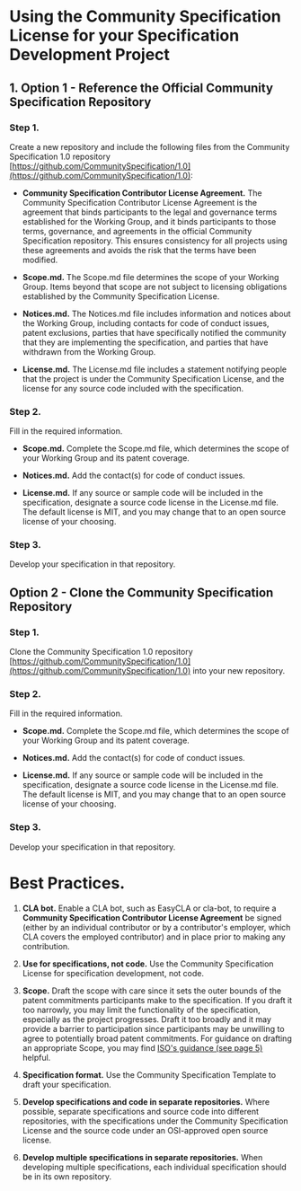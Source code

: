 # Using the Community Specification License for your Specification Development Project

## 1. Option 1 - Reference the Official Community Specification Repository

### Step 1.

Create a new repository and include the following files from the Community Specification 1.0 repository [https://github.com/CommunitySpecification/1.0](https://github.com/CommunitySpecification/1.0):

- **Community Specification Contributor License Agreement.**  The Community Specification Contributor License Agreement is the agreement that binds participants to the legal and governance terms established for the Working Group, and it binds participants to those terms, governance, and agreements in the official Community Specification repository. This ensures consistency for all projects using these agreements and avoids the risk that the terms have been modified. 

- **Scope.md.**  The Scope.md file determines the scope of your Working Group. Items beyond that scope are not subject to licensing obligations established by the Community Specification License.    

- **Notices.md.**  The Notices.md file includes information and notices about the Working Group, including contacts for code of conduct issues, patent exclusions, parties that have specifically notified the community that they are implementing the specification, and parties that have withdrawn from the Working Group.

- **License.md.**  The License.md file includes a statement notifying people that the project is under the Community Specification License, and the license for any source code included with the specification.

### Step 2.

Fill in the required information.

- **Scope.md.**  Complete the Scope.md file, which determines the scope of your Working Group and its patent coverage.

- **Notices.md.** Add the contact(s) for code of conduct issues.

- **License.md.** If any source or sample code will be included in the specification, designate a source code license in the License.md file. The default license is MIT, and you may change that to an open source license of your choosing.

### Step 3.

Develop your specification in that repository. 

## Option 2 - Clone the Community Specification Repository

### Step 1.

Clone the Community Specification 1.0 repository [https://github.com/CommunitySpecification/1.0](https://github.com/CommunitySpecification/1.0) into your new repository.

### Step 2.

Fill in the required information.

- **Scope.md.**  Complete the Scope.md file, which determines the scope of your Working Group and its patent coverage.

- **Notices.md.** Add the contact(s) for code of conduct issues.

- **License.md.** If any source or sample code will be included in the specification, designate a source code license in the License.md file. The default license is MIT, and you may change that to an open source license of your choosing.

### Step 3.

Develop your specification in that repository. 

# Best Practices.

1. **CLA bot.** Enable a CLA bot, such as EasyCLA or cla-bot, to require a **Community Specification Contributor License Agreement** be signed (either by an individual contributor or by a contributor's employer, which CLA covers the employed contributor) and in place prior to making any contribution.

1. **Use for specifications, not code.**  Use the Community Specification License for specification development, not code.

1. **Scope.** Draft the scope with care since it sets the outer bounds of the patent commitments participants make to the specification.  If you draft it too narrowly, you may limit the functionality of the specification, especially as the project progresses.  Draft it too broadly and it may provide a barrier to participation since participants may be unwilling to agree to potentially broad patent commitments.  For guidance on drafting an appropriate Scope, you may find [ISO's guidance (see page 5)](https://www.iso.org/files/live/sites/isoorg/files/developing_standards/docs/en/how-to-write-standards.pdf "ISO How To Write Standards Guide") helpful.

1.  **Specification format.**  Use the Community Specification Template to draft your specification.

1. **Develop specifications and code in separate repositories.**  Where possible, separate specifications and source code into different repositories, with the specifications under the Community Specification License and the source code under an OSI-approved open source license.  

1. **Develop multiple specifications in separate repositories.** When developing multiple specifications, each individual specification should be in its own repository.
